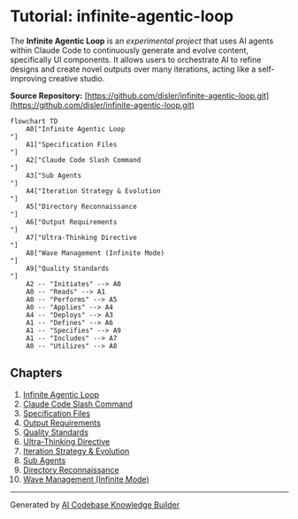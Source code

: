 # Tutorial: infinite-agentic-loop

The **Infinite Agentic Loop** is an *experimental project* that uses AI agents within Claude Code
to continuously generate and evolve content, specifically UI components. It allows users to
orchestrate AI to refine designs and create novel outputs over many iterations, acting like a
self-improving creative studio.


**Source Repository:** [https://github.com/disler/infinite-agentic-loop.git](https://github.com/disler/infinite-agentic-loop.git)

```mermaid
flowchart TD
    A0["Infinite Agentic Loop
"]
    A1["Specification Files
"]
    A2["Claude Code Slash Command
"]
    A3["Sub Agents
"]
    A4["Iteration Strategy & Evolution
"]
    A5["Directory Reconnaissance
"]
    A6["Output Requirements
"]
    A7["Ultra-Thinking Directive
"]
    A8["Wave Management (Infinite Mode)
"]
    A9["Quality Standards
"]
    A2 -- "Initiates" --> A0
    A0 -- "Reads" --> A1
    A0 -- "Performs" --> A5
    A0 -- "Applies" --> A4
    A4 -- "Deploys" --> A3
    A1 -- "Defines" --> A6
    A1 -- "Specifies" --> A9
    A1 -- "Includes" --> A7
    A0 -- "Utilizes" --> A8
```

## Chapters

1. [Infinite Agentic Loop
](01_infinite_agentic_loop_.md)
2. [Claude Code Slash Command
](02_claude_code_slash_command_.md)
3. [Specification Files
](03_specification_files_.md)
4. [Output Requirements
](04_output_requirements_.md)
5. [Quality Standards
](05_quality_standards_.md)
6. [Ultra-Thinking Directive
](06_ultra_thinking_directive_.md)
7. [Iteration Strategy & Evolution
](07_iteration_strategy___evolution_.md)
8. [Sub Agents
](08_sub_agents_.md)
9. [Directory Reconnaissance
](09_directory_reconnaissance_.md)
10. [Wave Management (Infinite Mode)
](10_wave_management__infinite_mode__.md)


---

Generated by [AI Codebase Knowledge Builder](https://github.com/The-Pocket/Tutorial-Codebase-Knowledge)